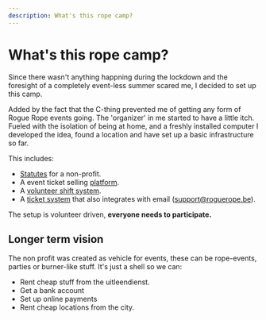 ```yaml
---
description: What's this rope camp?
---
```


# What's this rope camp?

Since there wasn't anything happning during the lockdown and the foresight of a completely event-less summer scared me, I decided to set up this camp.

Added by the fact that the C-thing prevented me of getting any form of Rogue Rope events going. The 'organizer' in me started to have a little itch. Fueled with the isolation of being at home, and a freshly installed computer I developed the idea, found a location and have set up a basic infrastructure so far.

This includes:

* [Statutes](https://hackmd.io/@vBpP7blkRQKVuNfmuK-qPg/rJYjip4uL) for a non-profit.
* A event ticket selling [platform](https://camp.roguerope.be/).
* A [volunteer shift system](https://angels.roguerope.be/). 
* A [ticket system](https://help.roguerope.be/) that also integrates with email \(support@roguerope.be\).

The setup is volunteer driven, **everyone needs to participate.**

## Longer term vision

The non profit was created as vehicle for events, these can be rope-events, parties or burner-like stuff. It's just a shell so we can: 
* Rent cheap stuff from the uitleendienst.
* Get a bank account 
* Set up online payments
* Rent cheap locations from the city. 